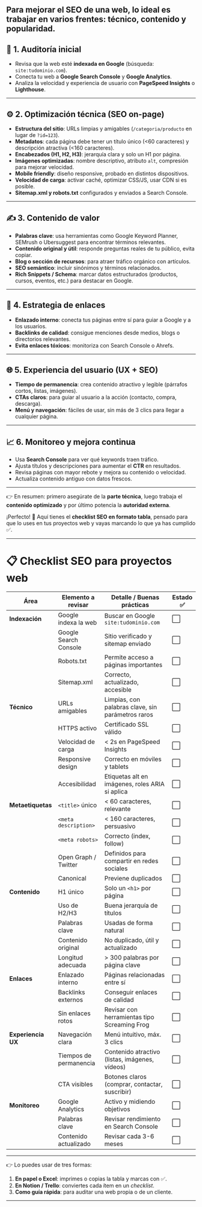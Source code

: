 Para mejorar el SEO de una web, lo ideal es trabajar en varios frentes: **técnico**, **contenido** y **popularidad**. 
---

## 🔎 1. Auditoría inicial

* Revisa que la web esté **indexada en Google** (búsqueda: `site:tudominio.com`).
* Conecta tu web a **Google Search Console** y **Google Analytics**.
* Analiza la velocidad y experiencia de usuario con **PageSpeed Insights** o **Lighthouse**.

---

## ⚙️ 2. Optimización técnica (SEO on-page)

* **Estructura del sitio**: URLs limpias y amigables (`/categoria/producto` en lugar de `?id=123`).
* **Metadatos**: cada página debe tener un título único (<60 caracteres) y descripción atractiva (<160 caracteres).
* **Encabezados (H1, H2, H3)**: jerarquía clara y solo un H1 por página.
* **Imágenes optimizadas**: nombre descriptivo, atributo `alt`, compresión para mejorar velocidad.
* **Mobile friendly**: diseño responsive, probado en distintos dispositivos.
* **Velocidad de carga**: activar caché, optimizar CSS/JS, usar CDN si es posible.
* **Sitemap.xml y robots.txt** configurados y enviados a Search Console.

---

## ✍️ 3. Contenido de valor

* **Palabras clave**: usa herramientas como Google Keyword Planner, SEMrush o Ubersuggest para encontrar términos relevantes.
* **Contenido original y útil**: responde preguntas reales de tu público, evita copiar.
* **Blog o sección de recursos**: para atraer tráfico orgánico con artículos.
* **SEO semántico**: incluir sinónimos y términos relacionados.
* **Rich Snippets / Schema**: marcar datos estructurados (productos, cursos, eventos, etc.) para destacar en Google.

---

## 🔗 4. Estrategia de enlaces

* **Enlazado interno**: conecta tus páginas entre sí para guiar a Google y a los usuarios.
* **Backlinks de calidad**: consigue menciones desde medios, blogs o directorios relevantes.
* **Evita enlaces tóxicos**: monitoriza con Search Console o Ahrefs.

---

## 🌐 5. Experiencia del usuario (UX + SEO)

* **Tiempo de permanencia**: crea contenido atractivo y legible (párrafos cortos, listas, imágenes).
* **CTAs claros**: para guiar al usuario a la acción (contacto, compra, descarga).
* **Menú y navegación**: fáciles de usar, sin más de 3 clics para llegar a cualquier página.

---

## 📈 6. Monitoreo y mejora continua

* Usa **Search Console** para ver qué keywords traen tráfico.
* Ajusta títulos y descripciones para aumentar el **CTR** en resultados.
* Revisa páginas con mayor rebote y mejora su contenido o velocidad.
* Actualiza contenido antiguo con datos frescos.

---

👉 En resumen: primero asegúrate de la **parte técnica**, luego trabaja el **contenido optimizado** y por último potencia la **autoridad externa**.

¡Perfecto! 🙌
Aquí tienes el **checklist SEO en formato tabla**, pensado para que lo uses en tus proyectos web y vayas marcando lo que ya has cumplido ✅.

---

# 📋 Checklist SEO para proyectos web

| Área               | Elemento a revisar     | Detalle / Buenas prácticas                        | Estado ✅ |
| ------------------ | ---------------------- | ------------------------------------------------- | -------- |
| **Indexación**     | Google indexa la web   | Buscar en Google `site:tudominio.com`             | ⬜        |
|                    | Google Search Console  | Sitio verificado y sitemap enviado                | ⬜        |
|                    | Robots.txt             | Permite acceso a páginas importantes              | ⬜        |
|                    | Sitemap.xml            | Correcto, actualizado, accesible                  | ⬜        |
| **Técnico**        | URLs amigables         | Limpias, con palabras clave, sin parámetros raros | ⬜        |
|                    | HTTPS activo           | Certificado SSL válido                            | ⬜        |
|                    | Velocidad de carga     | < 2s en PageSpeed Insights                        | ⬜        |
|                    | Responsive design      | Correcto en móviles y tablets                     | ⬜        |
|                    | Accesibilidad          | Etiquetas alt en imágenes, roles ARIA si aplica   | ⬜        |
| **Metaetiquetas**  | `<title>` único        | < 60 caracteres, relevante                        | ⬜        |
|                    | `<meta description>`   | < 160 caracteres, persuasivo                      | ⬜        |
|                    | `<meta robots>`        | Correcto (index, follow)                          | ⬜        |
|                    | Open Graph / Twitter   | Definidos para compartir en redes sociales        | ⬜        |
|                    | Canonical              | Previene duplicados                               | ⬜        |
| **Contenido**      | H1 único               | Solo un `<h1>` por página                         | ⬜        |
|                    | Uso de H2/H3           | Buena jerarquía de títulos                        | ⬜        |
|                    | Palabras clave         | Usadas de forma natural                           | ⬜        |
|                    | Contenido original     | No duplicado, útil y actualizado                  | ⬜        |
|                    | Longitud adecuada      | > 300 palabras por página clave                   | ⬜        |
| **Enlaces**        | Enlazado interno       | Páginas relacionadas entre sí                     | ⬜        |
|                    | Backlinks externos     | Conseguir enlaces de calidad                      | ⬜        |
|                    | Sin enlaces rotos      | Revisar con herramientas tipo Screaming Frog      | ⬜        |
| **Experiencia UX** | Navegación clara       | Menú intuitivo, máx. 3 clics                      | ⬜        |
|                    | Tiempos de permanencia | Contenido atractivo (listas, imágenes, vídeos)    | ⬜        |
|                    | CTA visibles           | Botones claros (comprar, contactar, suscribir)    | ⬜        |
| **Monitoreo**      | Google Analytics       | Activo y midiendo objetivos                       | ⬜        |
|                    | Palabras clave         | Revisar rendimiento en Search Console             | ⬜        |
|                    | Contenido actualizado  | Revisar cada 3-6 meses                            | ⬜        |

---

👉 Lo puedes usar de tres formas:

1. **En papel o Excel**: imprimes o copias la tabla y marcas con ✅.
2. **En Notion / Trello**: conviertes cada ítem en un *checklist*.
3. **Como guía rápida**: para auditar una web propia o de un cliente.

---


